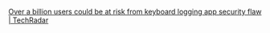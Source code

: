 
[Over a billion users could be at risk from keyboard logging app security flaw | TechRadar](https://www.techradar.com/pro/security/over-a-billion-users-could-be-at-risk-from-keyboard-logging-app-security-flaw)

